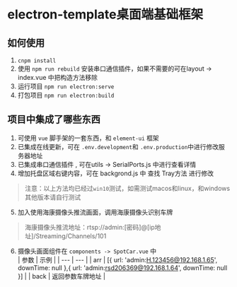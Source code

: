 # electron-template桌面端基础框架

## 如何使用
1. `cnpm install`
2. 使用 `npm run rebuild` 安装串口通信插件，如果不需要的可在layout -> index.vue 中把构造方法移除
3. 运行项目 `npm run electron:serve`
4. 打包项目 `npm run electron:build`
## 项目中集成了哪些东西
1. 可使用 `vue` 脚手架的一套东西，和 `element-ui` 框架
2. 已集成在线更新，可在 `.env.development`和 `.env.production`中进行修改服务器地址
3. 已集成串口通信插件 , 可在utils -> SerialPorts.js 中进行查看详情
4. 增加托盘区域右键内容，可在 backgrond.js 中 查找 Tray方法 进行修改
> 注意：以上方法均已经过`win10`测试，如需测试macos和linux，和windows其他版本请自行测试
5. 加入使用海康摄像头推流画面，调用海康摄像头识别车牌
> 海康摄像头推流地址：rtsp://admin:[密码]@[ip地址]/Streaming/Channels/101  
6. 摄像头画面组件在 `components -> SpotCar.vue` 中  
| 参数 | 示例 |
| --- | --- |
| arr | [{ url: 'admin:H.123456@192.168.1.65', downTime: null },{ url: 'admin:rsd206369@192.168.1.64', downTime: null }] |
| back | 返回参数车牌地址 |

